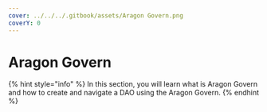 ```yaml
---
cover: ../../../.gitbook/assets/Aragon Govern.png
coverY: 0
---
```


# Aragon Govern

{% hint style="info" %}
In this section, you will learn what is Aragon Govern and how to create and navigate a DAO using the Aragon Govern.
{% endhint %}
